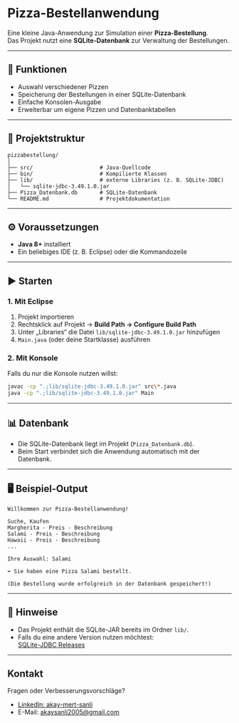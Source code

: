 # Pizza-Bestellanwendung

Eine kleine Java-Anwendung zur Simulation einer **Pizza-Bestellung**.  
Das Projekt nutzt eine **SQLite-Datenbank** zur Verwaltung der Bestellungen.

---

## 🚀 Funktionen
- Auswahl verschiedener Pizzen
- Speicherung der Bestellungen in einer SQLite-Datenbank
- Einfache Konsolen-Ausgabe
- Erweiterbar um eigene Pizzen und Datenbanktabellen

---

## 📂 Projektstruktur
```
pizzabestellung/
│
├── src/                     # Java-Quellcode
├── bin/                     # Kompilierte Klassen
├── lib/                     # externe Libraries (z. B. SQLite-JDBC)
│   └── sqlite-jdbc-3.49.1.0.jar
├── Pizza_Datenbank.db       # SQLite-Datenbank
└── README.md                # Projektdokumentation
```

---

## ⚙️ Voraussetzungen
- **Java 8+** installiert  
- Ein beliebiges IDE (z. B. Eclipse) oder die Kommandozeile  

---

## ▶️ Starten

### 1. Mit Eclipse
1. Projekt importieren  
2. Rechtsklick auf Projekt → **Build Path → Configure Build Path**  
3. Unter „Libraries“ die Datei `lib/sqlite-jdbc-3.49.1.0.jar` hinzufügen  
4. `Main.java` (oder deine Startklasse) ausführen  

### 2. Mit Konsole
Falls du nur die Konsole nutzen willst:  
```bash
javac -cp ".;lib/sqlite-jdbc-3.49.1.0.jar" src\*.java
java -cp ".;lib/sqlite-jdbc-3.49.1.0.jar" Main
```

---

## 📊 Datenbank
- Die SQLite-Datenbank liegt im Projekt (`Pizza_Datenbank.db`).  
- Beim Start verbindet sich die Anwendung automatisch mit der Datenbank.  

---

## 🖥️ Beispiel-Output
```text
Willkommen zur Pizza-Bestellanwendung!

Suche, Kaufen
Margherita - Preis - Beschreibung
Salami - Preis - Beschreibung
Hawaii - Preis - Beschreibung
...

Ihre Auswahl: Salami

➡️ Sie haben eine Pizza Salami bestellt.

(Die Bestellung wurde erfolgreich in der Datenbank gespeichert!)
```

---

## 📝 Hinweise
- Das Projekt enthält die SQLite-JAR bereits im Ordner `lib/`.  
- Falls du eine andere Version nutzen möchtest:  
  [SQLite-JDBC Releases](https://github.com/xerial/sqlite-jdbc)  

---

## Kontakt
Fragen oder Verbesserungsvorschläge?  
- [LinkedIn: akay-mert-sanli](https://www.linkedin.com/in/akay-mert-sanli/)
- E-Mail: [akaysanli2005@gmail.com](mailto:akaysanli2005@gmail.com)
